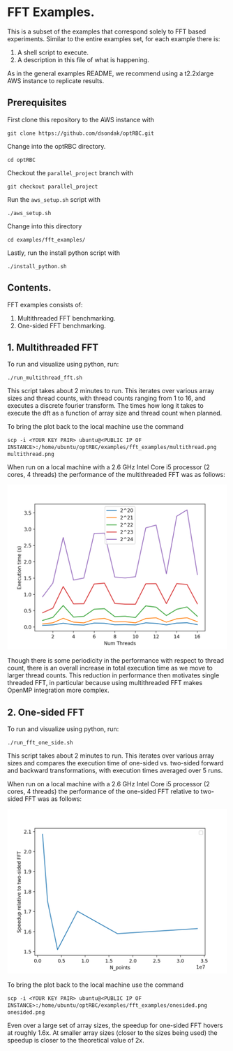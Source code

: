 # FFT Examples.

This is a subset of the examples that correspond solely to FFT based experiments. Similar to the entire examples set, for each example there is:

1. A shell script to execute.
2. A description in this file of what is happening.

As in the general examples README, we recommend using a t2.2xlarge AWS instance to replicate results. 

## Prerequisites
 
First clone this repository to the AWS instance with 

```
git clone https://github.com/dsondak/optRBC.git
```

Change into the optRBC directory.

```
cd optRBC
```

Checkout the `parallel_project` branch with

```
git checkout parallel_project
```

Run the `aws_setup.sh` script with 

```
./aws_setup.sh
```

Change into this directory

```
cd examples/fft_examples/
```

Lastly, run the install python script with 

```
./install_python.sh
```

## Contents.

FFT examples consists of: 

1. Multithreaded FFT benchmarking.
2. One-sided FFT benchmarking. 

## 1. Multithreaded FFT

To run and visualize using python, run: 
```
./run_multithread_fft.sh
```
This script takes about 2 minutes to run. This iterates over various array sizes and thread counts, with thread counts ranging from 1 to 16, and executes a discrete fourier transform. The times how long it takes to execute the dft as a function of array size and thread count when planned. 

To bring the plot back to the local machine use the command 

```
scp -i <YOUR KEY PAIR> ubuntu@<PUBLIC IP OF INSTANCE>:/home/ubuntu/optRBC/examples/fft_examples/multithread.png multithread.png
```

When run on a local machine with a 2.6 GHz Intel Core i5 processor (2 cores, 4 threads) the performance of the multithreaded FFT was as follows: 

![fft_multithread](../../figs/fftw_multithread.png)

Though there is some periodicity in the performance with respect to thread count, there is an overall increase in total execution time as we move to larger thread counts. This reduction in performance then motivates single threaded FFT, in particular because using multithreaded FFT makes OpenMP integration more complex. 

## 2. One-sided FFT

To run and visualize using python, run: 
```
./run_fft_one_side.sh
```
This script takes about 2 minutes to run. This iterates over various array sizes and compares the execution time of one-sided vs. two-sided forward and backward transformations, with execution times averaged over 5 runs. 

When run on a local machine with a 2.6 GHz Intel Core i5 processor (2 cores, 4 threads) the performance of the one-sided FFT relative to two-sided FFT was as follows: 

![one-side](../../figs/one_side_speedup_5_avg.png)


To bring the plot back to the local machine use the command 

```
scp -i <YOUR KEY PAIR> ubuntu@<PUBLIC IP OF INSTANCE>:/home/ubuntu/optRBC/examples/fft_examples/onesided.png onesided.png
```

Even over a large set of array sizes, the speedup for one-sided FFT hovers at roughly 1.6x. At smaller array sizes (closer to the sizes being used) the speedup is closer to the theoretical value of 2x. 
